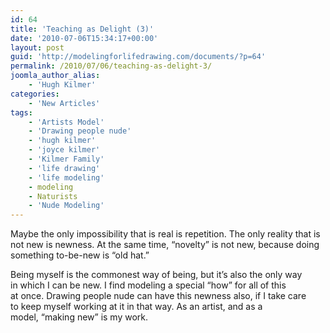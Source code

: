 ```yaml
---
id: 64
title: 'Teaching as Delight (3)'
date: '2010-07-06T15:34:17+00:00'
layout: post
guid: 'http://modelingforlifedrawing.com/documents/?p=64'
permalink: /2010/07/06/teaching-as-delight-3/
joomla_author_alias:
    - 'Hugh Kilmer'
categories:
    - 'New Articles'
tags:
    - 'Artists Model'
    - 'Drawing people nude'
    - 'hugh kilmer'
    - 'joyce kilmer'
    - 'Kilmer Family'
    - 'life drawing'
    - 'life modeling'
    - modeling
    - Naturists
    - 'Nude Modeling'
---
```


 Maybe the only impossibility that is real is repetition. The only reality that is not new is newness. At the same time, “novelty” is not new, because doing something to-be-new is “old hat.”  
  
Being myself is the commonest way of being, but it’s also the only way  
in which I can be new. I find modeling a special “how” for all of this  
at once. Drawing people nude can have this newness also, if I take care  
 to keep myself working at it in that way. As an artist, and as a  
model, “making new” is my work.